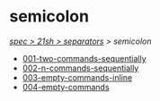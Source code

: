 # semicolon

*[spec > 21sh > separators](..) > semicolon*

* [001-two-commands-sequentially](./001-two-commands-sequentially)
* [002-n-commands-sequentially](./002-n-commands-sequentially)
* [003-empty-commands-inline](./003-empty-commands-inline)
* [004-empty-commands](./004-empty-commands)

